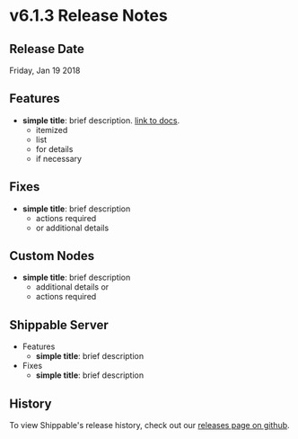 # v6.1.3 Release Notes

## Release Date
Friday, Jan 19 2018

## Features
  - **simple title**: brief description. [link to docs](#).
      - itemized
      - list
      - for details
      - if necessary

## Fixes
  - **simple title**: brief description
      - actions required
      - or additional details

## Custom Nodes
  - **simple title**: brief description
      - additional details or
      - actions required

## Shippable Server

  - Features
      - **simple title**: brief description
  - Fixes
      - **simple title**: brief description

## History

To view Shippable's release history, check out our [releases page on github](https://github.com/Shippable/admiral/releases).
